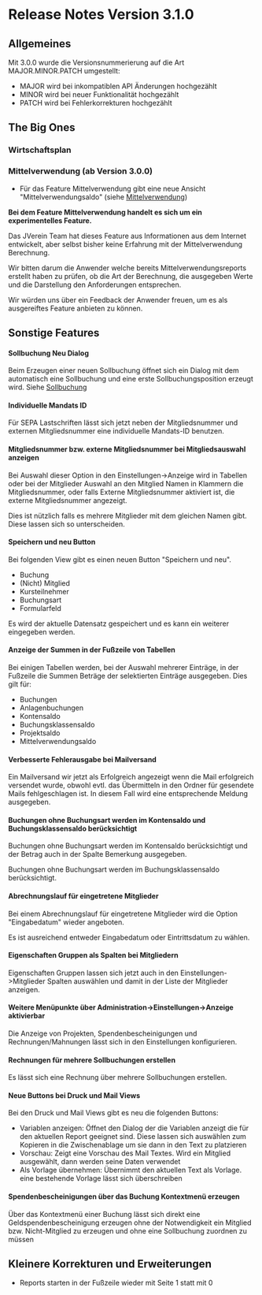 # Release Notes Version 3.1.0

## Allgemeines

Mit 3.0.0 wurde die Versionsnummerierung auf die Art MAJOR.MINOR.PATCH umgestellt:
* MAJOR wird bei inkompatiblen API Änderungen hochgezählt
* MINOR wird bei neuer Funktionalität hochgezählt 
* PATCH wird bei Fehlerkorrekturen hochgezählt

## The Big Ones

### Wirtschaftsplan



### Mittelverwendung (ab Version 3.0.0)

* Für das Feature Mittelverwendung gibt eine neue Ansicht "Mittelverwendungsaldo" (siehe [Mittelverwendung](buchf/mittelverwendungsaldo.md))

**Bei dem Feature Mittelverwendung handelt es sich um ein experimentelles Feature.**

Das JVerein Team hat dieses Feature aus Informationen aus dem Internet entwickelt, aber selbst bisher keine Erfahrung mit der Mittelverwendung Berechnung.

Wir bitten darum die Anwender welche bereits Mittelverwendungsreports erstellt haben zu prüfen, ob die Art der Berechnung, die ausgegeben Werte und die Darstellung den Anforderungen entsprechen.

Wir würden uns über ein Feedback der Anwender freuen, um es als ausgereiftes Feature anbieten zu können.

## Sonstige Features

#### Sollbuchung Neu Dialog

Beim Erzeugen einer neuen Sollbuchung öffnet sich ein Dialog mit dem automatisch eine Sollbuchung und eine erste Sollbuchungsposition erzeugt wird. Siehe [Sollbuchung](mitglieder/mitgliedskonto.md) 

#### Individuelle Mandats ID

Für SEPA Lastschriften lässt sich jetzt neben der Mitgliedsnummer und externen Mitgliedsnummer eine individuelle Mandats-ID benutzen.

#### Mitgliedsnummer bzw. externe Mitgliedsnummer bei Mitgliedsauswahl anzeigen

Bei Auswahl dieser Option in den Einstellungen->Anzeige wird in Tabellen oder bei der Mitglieder Auswahl an den Mitglied Namen in Klammern die Mitgliedsnummer, oder falls Externe Mitgliedsnummer aktiviert ist, die externe Mitgliedsnummer angezeigt.

Dies ist nützlich falls es mehrere Mitglieder mit dem gleichen Namen gibt. Diese lassen sich so unterscheiden.

#### Speichern und neu Button

Bei folgenden View gibt es einen neuen Button "Speichern und neu".
* Buchung
* (Nicht) Mitglied
* Kursteilnehmer
* Buchungsart
* Formularfeld

Es wird der aktuelle Datensatz gespeichert und es kann ein weiterer eingegeben werden.

#### Anzeige der Summen in der Fußzeile von Tabellen

Bei einigen Tabellen werden, bei der Auswahl mehrerer Einträge, in der Fußzeile die Summen Beträge der selektierten Einträge ausgegeben. Dies gilt für:
* Buchungen
* Anlagenbuchungen
* Kontensaldo
* Buchungsklassensaldo
* Projektsaldo
* Mittelverwendungsaldo

#### Verbesserte Fehlerausgabe bei Mailversand

Ein Mailversand wir jetzt als Erfolgreich angezeigt wenn die Mail erfolgreich versendet wurde, obwohl evtl. das Übermitteln in den Ordner für gesendete Mails fehlgeschlagen ist. In diesem Fall wird eine entsprechende Meldung ausgegeben.

#### Buchungen ohne Buchungsart werden im Kontensaldo und Buchungsklassensaldo berücksichtigt

Buchungen ohne Buchungsart werden im Kontensaldo berücksichtigt und der Betrag auch in der Spalte Bemerkung ausgegeben.

Buchungen ohne Buchungsart werden im Buchungsklassensaldo berücksichtigt.

#### Abrechnungslauf für eingetretene Mitglieder

Bei einem Abrechnungslauf für eingetretene Mitglieder wird die Option "Eingabedatum" wieder angeboten.

Es ist ausreichend entweder Eingabedatum oder Eintrittsdatum zu wählen.

#### Eigenschaften Gruppen als Spalten bei Mitgliedern

Eigenschaften Gruppen lassen sich jetzt auch in den Einstellungen->Mitglieder Spalten auswählen und damit in der Liste der Mitglieder anzeigen.

#### Weitere Menüpunkte über Administration->Einstellungen->Anzeige aktivierbar

Die Anzeige von Projekten, Spendenbescheinigungen und Rechnungen/Mahnungen lässt sich in den Einstellungen konfigurieren.

#### Rechnungen für mehrere Sollbuchungen erstellen

Es lässt sich eine Rechnung über mehrere Sollbuchungen erstellen.

#### Neue Buttons bei Druck und Mail Views

Bei den Druck und Mail Views gibt es neu die folgenden Buttons:
* Variablen anzeigen: Öffnet den Dialog der die Variablen anzeigt die für den aktuellen Report geeignet sind. Diese lassen sich auswählen zum Kopieren in die Zwischenablage um sie dann in den Text zu platzieren
* Vorschau: Zeigt eine Vorschau des Mail Textes. Wird ein Mitglied ausgewählt, dann werden seine Daten verwendet
* Als Vorlage übernehmen: Übernimmt den aktuellen Text als Vorlage. eine bestehende Vorlage lässt sich überschreiben

#### Spendenbescheinigungen über das Buchung Kontextmenü erzeugen

Über das Kontextmenü einer Buchung lässt sich direkt eine Geldspendenbescheinigung erzeugen ohne der Notwendigkeit ein Mitglied bzw. Nicht-Mitglied zu erzeugen und ohne eine Sollbuchung zuordnen zu müssen

## Kleinere Korrekturen und Erweiterungen

* Reports starten in der Fußzeile wieder mit Seite 1 statt mit 0

